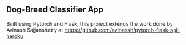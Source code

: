 ## Dog-Breed Classifier App

Built using Pytorch and Flask, this project extends the work done by Avinash Sajjanshetty at https://github.com/avinassh/pytorch-flask-api-heroku 


